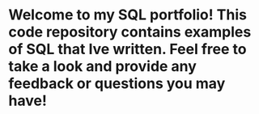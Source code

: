 # Welcome to my SQL portfolio! This code repository contains examples of SQL that Ive written. Feel free to take a look and provide any feedback or questions you may have!

